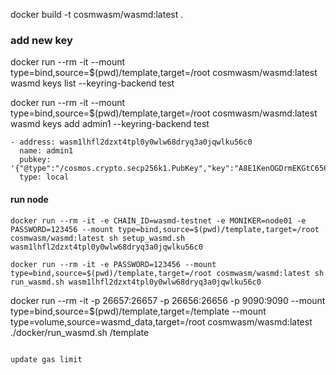 docker build -t cosmwasm/wasmd:latest .

### add new key 
docker run --rm -it --mount type=bind,source=$(pwd)/template,target=/root cosmwasm/wasmd:latest wasmd keys list --keyring-backend test


docker run --rm -it --mount type=bind,source=$(pwd)/template,target=/root cosmwasm/wasmd:latest wasmd keys add admin1 --keyring-backend test

```
- address: wasm1lhfl2dzxt4tpl0y0wlw68dryq3a0jqwlku56c0
  name: admin1
  pubkey: '{"@type":"/cosmos.crypto.secp256k1.PubKey","key":"A8E1KenOGDrmEKGtC656aBHAGr3iD+3AyoYGU7/AqZdV"}'
  type: local
```

#### run node


```
docker run --rm -it -e CHAIN_ID=wasmd-testnet -e MONIKER=node01 -e PASSWORD=123456 --mount type=bind,source=$(pwd)/template,target=/root cosmwasm/wasmd:latest sh setup_wasmd.sh wasm1lhfl2dzxt4tpl0y0wlw68dryq3a0jqwlku56c0

docker run --rm -it -e PASSWORD=123456 --mount type=bind,source=$(pwd)/template,target=/root cosmwasm/wasmd:latest sh run_wasmd.sh wasm1lhfl2dzxt4tpl0y0wlw68dryq3a0jqwlku56c0
```
docker run --rm -it -p 26657:26657 -p 26656:26656 -p 9090:9090 --mount type=bind,source=$(pwd)/template,target=/template --mount type=volume,source=wasmd_data,target=/root cosmwasm/wasmd:latest ./docker/run_wasmd.sh /template
```

```
    update gas limit
```